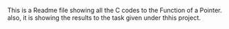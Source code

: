 This is a Readme file showing all the C codes to the Function of a Pointer. 
also, it is showing the results to the task given under thhis project.
